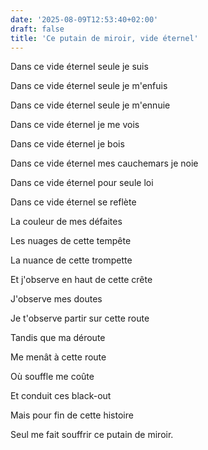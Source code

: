 ```yaml
---
date: '2025-08-09T12:53:40+02:00'
draft: false
title: 'Ce putain de miroir, vide éternel'
---
```


Dans ce vide éternel seule je suis

Dans ce vide éternel seule je m'enfuis

Dans ce vide éternel seule je m'ennuie 

Dans ce vide éternel je me vois

Dans ce vide éternel je bois

Dans ce vide éternel mes cauchemars je noie

Dans ce vide éternel pour seule loi

Dans ce vide éternel se reflète 

La couleur de mes défaites

Les nuages de cette tempête 

La nuance de cette trompette 

Et j'observe en haut de cette crête 

J'observe mes doutes

Je t'observe partir sur cette route

Tandis que ma déroute

Me menât à cette route

Où souffle me coûte

Et conduit ces black-out

Mais pour fin de cette histoire 

Seul me fait souffrir ce putain de miroir.
